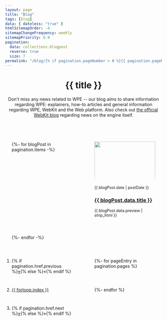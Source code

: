 ```yaml
---
layout: page
title: "Blog"
tags: [blog]
data: { dateless: "true" }
htmlSitemapOrder: -4
sitemapChangeFrequency: weekly
sitemapPriority: 0.9
pagination:
  data: collections.blogpost
  reverse: true
  size: 7
permalink: "/blog/{% if pagination.pageNumber > 0 %}{{ pagination.pageNumber | plus: 1 }}/{% endif %}"
---
```

<style>
.card ol {
	padding: 1.5em;
}
@media (min-width: 60em) {
	.card ol {
		display: grid;
		grid-template-columns: repeat(2, 1fr);
		gap: 3em 5em;
	}
}
.card ol img {
	width: 100%;
	height: 9em;
	margin-block: 0 1em;
	object-fit: cover;
	object-position: top center;
	mask: linear-gradient(0deg, #FFF0, 0.5em, #FFFF 1.5em);
}
.card ol p, .card ol time {
	font-size: 90%;
}
</style>

<header class="page">

# {{ title }}

Don't miss any news related to WPE -- our blog aims to share information regarding WPE: explainers, how-to articles and general information regarding WPE, WebKit
and the Web platform. Also check out [the official WebKit blog](https://webkit.org/blog/) regarding news on the engine itself. 

</header>

<div class="card">
	<ol reversed role="list" class="w-list-unstyled" style="margin: 1rem 0 1rem 0; list-style: none;">
	{%- for blogPost in pagination.items -%}
		<li class="listitem">
			<img src="{{ blogPost.data.thumbnail }}" alt="">
			<time>{{ blogPost.date | postDate }}</time>
			<h3><a href="{{ blogPost.url }}">{{ blogPost.data.title }}</a></h3>
			<p>{{ blogPost.data.preview | strip_html }}</p>
		</li>
	{%- endfor -%}
	</ol>

  <nav class="pagination">
    <ol>
      <li>{% if pagination.href.previous %}<a href="{{ pagination.href.previous }}" title="Previous">«</a>{% else %}<span>«</span>{% endif %}</li>
      {%- for pageEntry in pagination.pages %}
      <li><a href="{{ pagination.hrefs[ forloop.index0 ] }}"{% if page.url == pagination.hrefs[ forloop.index0 ] %} aria-current="page"{% endif %}>{{ forloop.index }}</a></li>
      {%- endfor %}
      <li>{% if pagination.href.next %}<a href="{{ pagination.href.next }}" title="Next">»</a>{% else %}<span>»</span>{% endif %}</li>
    </ol>
  </nav>
</div>
